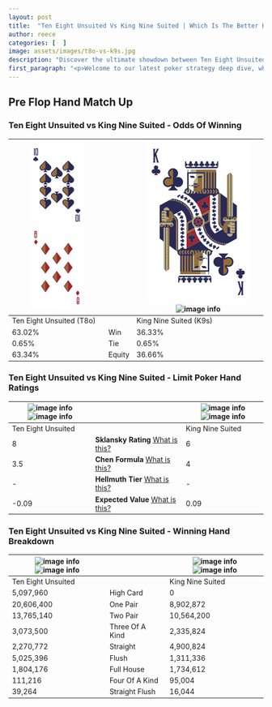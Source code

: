 ```yaml
---
layout: post
title:  "Ten Eight Unsuited Vs King Nine Suited | Which Is The Better Hand In Poker? A Complete Guide"
author: reece
categories: [  ]
image: assets/images/t8o-vs-k9s.jpg
description: "Discover the ultimate showdown between Ten Eight Unsuited and King Nine Suited in poker! Uncover the odds, strategies, and scenarios where one hand triumphs over the other. Get ready to up your poker game with this thrilling analysis."
first_paragraph: "<p>Welcome to our latest poker strategy deep dive, where we're pitting two distinct hands against each other in a high-stakes showdown: Ten Eight Unsuited vs King Nine Suited.</p><p>In the dynamic world of poker, every decision counts, and knowing which hand holds the upper hand is key to your success at the table.</p><p>In this article, we'll dissect these two hands, explore the scenarios where one dominates the other, and equip you with the knowledge to make strategic choices that can tip the odds in your favor.</p><p>Get ready to unravel the intriguing dynamics of these poker hands and elevate your game to new heights.</p>"
---
```




[comment]: # (sp0)

## Pre Flop Hand Match Up

<div class="table hand-ratings" markdown="1"> 



### Ten Eight Unsuited vs King Nine Suited - Odds Of Winning


    
| ![image info](assets/images/hand1/T.png) ![image info](assets/images/hand1/8o.png) |  | ![image info](assets/images/hand2/K.png) ![image info](assets/images/hand2/9s.png) |
| -------- | -------- | -------- |
| Ten Eight Unsuited (T8o) |  | King Nine Suited (K9s) |
| 63.02% | Win | 36.33% |
| 0.65% | Tie | 0.65% |
| 63.34% | Equity | 36.66% |




[comment]: # (sp1)



### Ten Eight Unsuited vs King Nine Suited - Limit Poker Hand Ratings


    
| ![image info](https://www.riverpairs.com/assets/images/hand1/T.png) ![image info](https://www.riverpairs.com/assets/images/hand1/8o.png) |  | ![image info](https://www.riverpairs.com/assets/images/hand2/K.png) ![image info](https://www.riverpairs.com/assets/images/hand2/9s.png) |
| -------- | -------- | -------- |
| Ten Eight Unsuited |  | King Nine Suited |
| 8 | **Sklansky Rating** [What is this?](/sklansky-rating-explained) | 6 |
| 3.5 | **Chen Formula** [What is this?](/chen-formula-explained) | 4 |
| - | **Hellmuth Tier** [What is this?](/Hellmuth-tier-explained) | - |
| -0.09 | **Expected Value** [What is this?](/expected-value-explained) | 0.09 |




[comment]: # (sp2)



### Ten Eight Unsuited vs King Nine Suited - Winning Hand Breakdown


    
| ![image info](https://www.riverpairs.com/assets/images/hand1/T.png) ![image info](https://www.riverpairs.com/assets/images/hand1/8o.png) |  | ![image info](https://www.riverpairs.com/assets/images/hand2/K.png) ![image info](https://www.riverpairs.com/assets/images/hand2/9s.png) |
| -------- | -------- | -------- |
| Ten Eight Unsuited |  | King Nine Suited |
| 5,097,960 | High Card | 0 |
| 20,606,400 | One Pair | 8,902,872 |
| 13,765,140 | Two Pair | 10,564,200 |
| 3,073,500 | Three Of A Kind | 2,335,824 |
| 2,270,772 | Straight | 4,900,824 |
| 5,025,396 | Flush | 1,311,336 |
| 1,804,176 | Full House | 1,734,612 |
| 111,216 | Four Of A Kind | 95,004 |
| 39,264 | Straight Flush | 16,044 |




[comment]: # (sp3)



</div>

[comment]: # (sp4)



[comment]: # (sp5)

